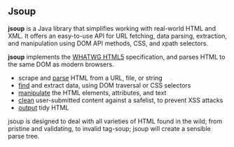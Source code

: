 ## Jsoup

**jsoup** is a Java library that simplifies working with real-world HTML and XML. It offers an easy-to-use API for URL fetching, data parsing, extraction, and manipulation using DOM API methods, CSS, and xpath selectors.



**jsoup** implements the [WHATWG HTML5](https://html.spec.whatwg.org/multipage/syntax.html) specification, and parses HTML to the same DOM as modern browsers.

- scrape and [parse](https://jsoup.org/cookbook/input/parse-document-from-string) HTML from a URL, file, or string
- [find](https://jsoup.org/cookbook/extracting-data/selector-syntax) and extract data, using DOM traversal or CSS selectors
- [manipulate](https://jsoup.org/cookbook/modifying-data/set-html) the HTML elements, attributes, and text
- [clean](https://jsoup.org/cookbook/cleaning-html/safelist-sanitizer) user-submitted content against a safelist, to prevent XSS attacks
- [output](https://jsoup.org/apidocs/org/jsoup/nodes/Element.html#html()) tidy HTML

jsoup is designed to deal with all varieties of HTML found in the wild; from pristine and validating, to invalid tag-soup; jsoup will create a sensible parse tree.
